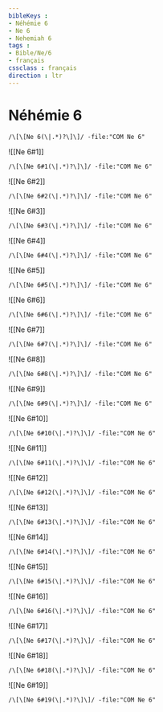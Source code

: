 ```yaml
---
bibleKeys : 
- Néhémie 6
- Ne 6
- Nehemiah 6
tags : 
- Bible/Ne/6
- français
cssclass : français
direction : ltr
---
```


# Néhémie 6

```query
/\[\[Ne 6(\|.*)?\]\]/ -file:"COM Ne 6"
```



![[Ne 6#1]]

```query
/\[\[Ne 6#1(\|.*)?\]\]/ -file:"COM Ne 6"
```

![[Ne 6#2]]

```query
/\[\[Ne 6#2(\|.*)?\]\]/ -file:"COM Ne 6"
```

![[Ne 6#3]]

```query
/\[\[Ne 6#3(\|.*)?\]\]/ -file:"COM Ne 6"
```

![[Ne 6#4]]

```query
/\[\[Ne 6#4(\|.*)?\]\]/ -file:"COM Ne 6"
```

![[Ne 6#5]]

```query
/\[\[Ne 6#5(\|.*)?\]\]/ -file:"COM Ne 6"
```

![[Ne 6#6]]

```query
/\[\[Ne 6#6(\|.*)?\]\]/ -file:"COM Ne 6"
```

![[Ne 6#7]]

```query
/\[\[Ne 6#7(\|.*)?\]\]/ -file:"COM Ne 6"
```

![[Ne 6#8]]

```query
/\[\[Ne 6#8(\|.*)?\]\]/ -file:"COM Ne 6"
```

![[Ne 6#9]]

```query
/\[\[Ne 6#9(\|.*)?\]\]/ -file:"COM Ne 6"
```

![[Ne 6#10]]

```query
/\[\[Ne 6#10(\|.*)?\]\]/ -file:"COM Ne 6"
```

![[Ne 6#11]]

```query
/\[\[Ne 6#11(\|.*)?\]\]/ -file:"COM Ne 6"
```

![[Ne 6#12]]

```query
/\[\[Ne 6#12(\|.*)?\]\]/ -file:"COM Ne 6"
```

![[Ne 6#13]]

```query
/\[\[Ne 6#13(\|.*)?\]\]/ -file:"COM Ne 6"
```

![[Ne 6#14]]

```query
/\[\[Ne 6#14(\|.*)?\]\]/ -file:"COM Ne 6"
```

![[Ne 6#15]]

```query
/\[\[Ne 6#15(\|.*)?\]\]/ -file:"COM Ne 6"
```

![[Ne 6#16]]

```query
/\[\[Ne 6#16(\|.*)?\]\]/ -file:"COM Ne 6"
```

![[Ne 6#17]]

```query
/\[\[Ne 6#17(\|.*)?\]\]/ -file:"COM Ne 6"
```

![[Ne 6#18]]

```query
/\[\[Ne 6#18(\|.*)?\]\]/ -file:"COM Ne 6"
```

![[Ne 6#19]]

```query
/\[\[Ne 6#19(\|.*)?\]\]/ -file:"COM Ne 6"
```

